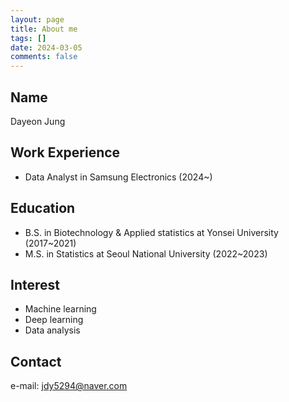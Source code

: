 ```yaml
---
layout: page
title: About me
tags: []
date: 2024-03-05
comments: false
---
```

    
## Name
Dayeon Jung

## Work Experience
* Data Analyst in Samsung Electronics (2024~)

## Education
* B.S. in Biotechnology & Applied statistics at Yonsei University (2017~2021)
* M.S. in Statistics at Seoul National University (2022~2023)

## Interest
* Machine learning
* Deep learning
* Data analysis

## Contact
e-mail: jdy5294@naver.com

